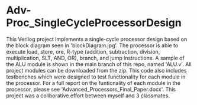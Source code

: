# Adv-Proc_SingleCycleProcessorDesign
This Verilog project implements a single-cycle processor design based on the block diagram seen in 'blockDiagram.jpg'. The processor is able to execute load, store, ore, R-type (addition, subtraction, division, multiplication, SLT, AND, OR), branch, and jump instructions. A sample of the ALU module is shown in the main branch of this repo, named  'ALU.v'. All project modules can be downloaded from the zip. This code also includes testbenches which were designed to test functionality for each module in the processor. For a full report on the funtionality of each module in the processor, please see 'Advanced_Processors_Final_Paper.docx'. This project was a collborative effort between myself and 3 classmates.    
